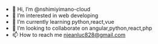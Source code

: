 - 👋 Hi, I’m @nshimiyimano-cloud
- 👀 I’m interested in web developing
- 🌱 I’m currently learning python,react,vue
- 💞️ I’m looking to collaborate on angular,python,react,php
- 📫 How to reach me njeanluc828@gmail.com

<!---
nshimiyimano-cloud/nshimiyimano-cloud is a ✨ special ✨ repository because its `README.md` (this file) appears on your GitHub profile.
You can click the Preview link to take a look at your changes.
--->
